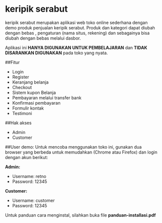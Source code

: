 # keripik serabut
keripik serabut merupakan aplikasi web toko online sederhana dengan demo produk penjualan keripik serabut. Produk dan kategori dapat diubah dengan bebas , pengaturan (nama situs, rekening) dan sebagainya bisa diubah dengan bebas melalui dasbor.

Aplikasi ini **HANYA DIGUNAKAN UNTUK PEMBELAJARAN** dan **TIDAK DISARANKAN DIGUNAKAN** pada toko yang nyata.

##Fitur
- Login
- Register
- Keranjang belanja
- Checkout
- Sistem kupon Belanja
- Pembayaran melalui transfer bank
- Konfirmasi pembayaran
- Formulir kontak
- Testimoni

##Hak akses
- Admin
- Customer

##User demo:
Untuk mencoba menggunakan toko ini, gunakan dua browser yang berbeda untuk memudahkan (Chrome atau Firefox) dan login dengan akun berikut:

**Admin:**
- Username: retno
- Password: 12345

**Customer:**
- Username: customer
- Password: 12345

Untuk panduan cara menginstal, silahkan buka file **panduan-installasi.pdf**